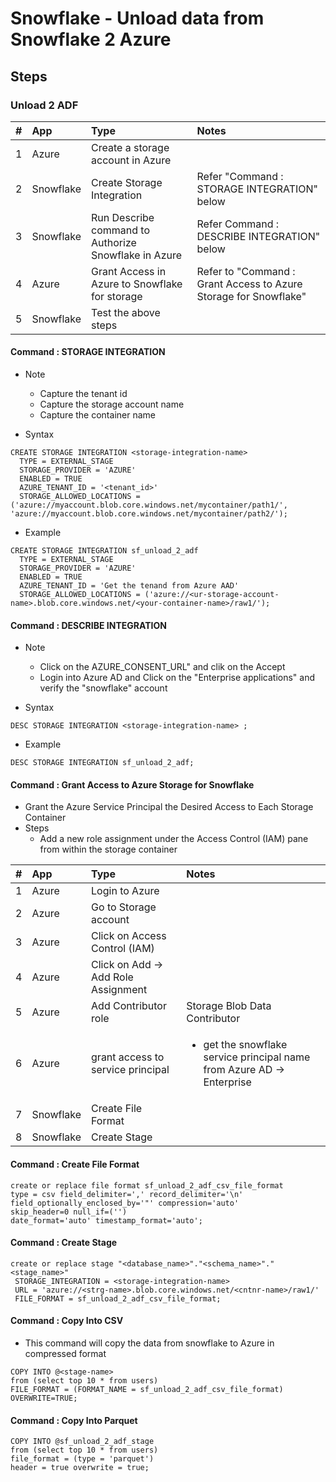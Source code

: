 # Snowflake - Unload data from Snowflake 2 Azure

## Steps

### Unload 2 ADF

| # |App| Type    | Notes   |
| :---:   | :--- | :--- |:--- |
|1|Azure|Create a storage account in Azure|
|2|Snowflake|Create Storage Integration| Refer "Command : STORAGE INTEGRATION" below
|3|Snowflake|Run Describe command to Authorize Snowflake in Azure| Refer Command : DESCRIBE INTEGRATION" below
|4|Azure|Grant Access in Azure to Snowflake for storage | Refer to "Command : Grant Access to Azure Storage for Snowflake"
|5|Snowflake|Test the above steps|



#### Command : STORAGE INTEGRATION

- Note
  - Capture the tenant id
  - Capture the storage account name
  - Capture the container name

- Syntax
```
CREATE STORAGE INTEGRATION <storage-integration-name>
  TYPE = EXTERNAL_STAGE
  STORAGE_PROVIDER = 'AZURE'
  ENABLED = TRUE
  AZURE_TENANT_ID = '<tenant_id>'
  STORAGE_ALLOWED_LOCATIONS = ('azure://myaccount.blob.core.windows.net/mycontainer/path1/', 'azure://myaccount.blob.core.windows.net/mycontainer/path2/');
```

- Example
```
CREATE STORAGE INTEGRATION sf_unload_2_adf
  TYPE = EXTERNAL_STAGE
  STORAGE_PROVIDER = 'AZURE'
  ENABLED = TRUE
  AZURE_TENANT_ID = 'Get the tenand from Azure AAD'
  STORAGE_ALLOWED_LOCATIONS = ('azure://<ur-storage-account-name>.blob.core.windows.net/<your-container-name>/raw1/');

```

#### Command : DESCRIBE INTEGRATION
- Note
  -  Click on the AZURE_CONSENT_URL" and clik on the Accept
  -  Login into Azure AD and Click on the "Enterprise applications" and verify the "snowflake" account


- Syntax
```
DESC STORAGE INTEGRATION <storage-integration-name> ;
```

- Example
  
```
DESC STORAGE INTEGRATION sf_unload_2_adf;
```

#### Command : Grant Access to Azure Storage for Snowflake

- Grant the Azure Service Principal the Desired Access to Each Storage Container
- Steps
  - Add a new role assignment under the Access Control (IAM) pane from within the storage container
 
  
| # | App | Type | Notes |
| :---:   | :--- | :--- |:--- |
|1|Azure|Login to Azure||
|2|Azure|Go to Storage account||
|3|Azure|Click on Access Control (IAM)||
|4|Azure|Click on Add -> Add Role Assignment||
|5|Azure|Add Contributor role|Storage Blob Data Contributor|
|6|Azure|grant access to service principal |<ul><li>get the snowflake service principal name from Azure AD -> Enterprise |
|7|Snowflake|Create File Format||
|8|Snowflake|Create Stage||

#### Command : Create File Format

```
create or replace file format sf_unload_2_adf_csv_file_format
type = csv field_delimiter=',' record_delimiter='\n'
field_optionally_enclosed_by='"' compression='auto'
skip_header=0 null_if=('')
date_format='auto' timestamp_format='auto';
```

#### Command : Create Stage

```
create or replace stage "<database_name>"."<schema_name>"."<stage_name>"
 STORAGE_INTEGRATION = <storage-integration-name>
 URL = 'azure://<strg-name>.blob.core.windows.net/<cntnr-name>/raw1/'
 FILE_FORMAT = sf_unload_2_adf_csv_file_format;
```

#### Command : Copy Into CSV

- This command will copy the data from snowflake to Azure in compressed format

```
COPY INTO @<stage-name>
from (select top 10 * from users) 
FILE_FORMAT = (FORMAT_NAME = sf_unload_2_adf_csv_file_format)
OVERWRITE=TRUE;
```

#### Command : Copy Into Parquet

```
COPY INTO @sf_unload_2_adf_stage 
from (select top 10 * from users)
file_format = (type = 'parquet')
header = true overwrite = true;
```

